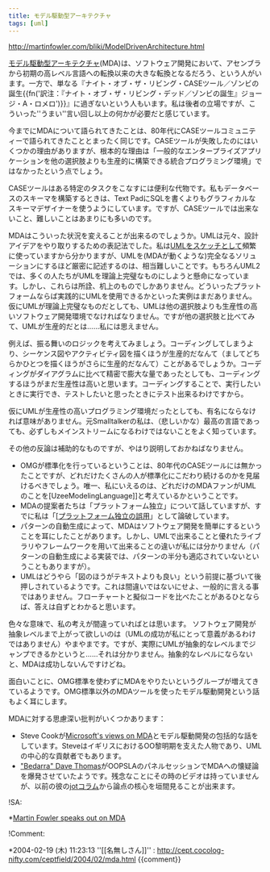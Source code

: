 ```yaml
---
title: モデル駆動型アーキテクチャ
tags: [uml]
---
```


http://martinfowler.com/bliki/ModelDrivenArchitecture.html

[モデル駆動型アーキテクチャ](http://www.omg.org/mda/)(MDA)は、ソフトウェア開発において、アセンブラから初期の高レベル言語への転換以来の大きな転換となるだろう、という人がいます。一方で、単なる『ナイト・オブ・ザ・リビング・CASEツール／ゾンビの誕生{{fn('訳注：『ナイト・オブ・ザ・リビング・デッド／ゾンビの誕生』ジョージ・A・ロメロ')}}』に過ぎないという人もいます。私は後者の立場ですが、こういった''うまい''言い回し以上の何かが必要だと感じています。

今までにMDAについて語られてきたことは、80年代にCASEツールコミュニティーで語られてきたこととまったく同じです。CASEツールが失敗したのにはいくつかの理由がありますが、根本的な理由は「一般的なエンタープライズアプリケーションを他の選択肢よりも生産的に構築できる統合プログラミング環境」ではなかったという点でしょう。

CASEツールはある特定のタスクをこなすには便利な代物です。私もデータベースのスキーマを構築するときは、Text PadにSQLを書くよりもグラフィカルなスキーマデザイナーを使うようにしています。ですが、CASEツールでは出来ないこと、難しいことはあまりにも多いのです。

MDAはこういった状況を変えることが出来るのでしょうか。UMLは元々、設計アイデアをやり取りするための表記法でした。私は[UMLをスケッチとして](UmlAsSketch)頻繁に使っていますから分かりますが、UMLを(MDAが動くような)完全なるソリューションにするほど厳密に記述するのは、相当難しいことです。もちろんUML2では、多くの人たちがUMLを理論上完璧なものにしようと懸命になっています。しかし、これらは所詮、机上のものでしかありません。どういったプラットフォームならば実践的にUMLを使用できるかといった実例はまだありません。仮にUMLが理論上完璧なものだとしても、UMLは他の選択肢よりも生産性の高いソフトウェア開発環境でなければなりません。ですが他の選択肢と比べてみて、UMLが生産的だとは……私には思えません。

例えば、振る舞いのロジックを考えてみましょう。コーディングしてしまうより、シーケンス図やアクティビティ図を描くほうが生産的だなんて（ましてどちらかひとつを描くほうがさらに生産的だなんて）ことがあるでしょうか。コーディングがダイアグラムに比べて精密で膨大な量であったとしても、コーディングするほうがまだ生産性は高いと思います。コーディングすることで、実行したいときに実行でき、テストしたいと思ったときにテスト出来るわけですから。

仮にUMLが生産性の高いプログラミング環境だったとしても、有名にならなければ意味がありません。元Smalltalkerの私は、（悲しいかな）最高の言語であっても、必ずしもメインストリームになるわけではないことをよく知っています。

その他の反論は補助的なものですが、やはり説明しておかねばなりません。

* OMGが標準化を行っているということは、80年代のCASEツールには無かったことですが、どれだけたくさんの人が標準化にこだわり続けるのかを見届けるべきでしょう。唯一、私にいえるのは、どれだけのMDAファンがUMLのことを[UzeeModelingLanguage]]と考えているかということです。
* MDAの提案者たちは「プラットフォーム独立」について話していますが、すでに私は「[[プラットフォーム独立の誤用](PlatformIndependentMalapropism)」として論破しています。
* パターンの自動生成によって、MDAはソフトウェア開発を簡単にするということを耳にしたことがあります。しかし、UMLで出来ることと優れたライブラリやフレームワークを用いて出来ることの違いが私には分かりません（パターンの自動生成による実装では、パターンの半分も適応されていないということもありますが）。
* UMLはどうやら「図のほうがテキストよりも良い」という前提に基づいて後押しされているようです。これは間違いではないにせよ、一般的に言える事ではありません。フローチャートと擬似コードを比べたことがあるひとならば、答えは自ずとわかると思います。

色々な意味で、私の考えが間違っていればとは思います。
ソフトウェア開発が抽象レベルまで上がって欲しいのは（UMLの成功が私にとって意義があるわけではありません）やまやまです。ですが、実際にUMLが抽象的なレベルまでジャンプできるかというと……それは分かりません。抽象的なレベルにならないと、MDAは成功しないんですけどね。

面白いことに、OMG標準を使わずにMDAをやりたいというグループが増えてきているようです。OMG標準以外のMDAツールを使ったモデル駆動開発という話もよく耳にします。

MDAに対する思慮深い批判がいくつかあります：

* Steve Cookが[Microsoft's views on MDA](http://www.bptrends.com/publicationfiles/01-04%20COL%20Dom%20Spec%20Modeling%20Frankel-Cook.pdf)とモデル駆動開発の包括的な話をしています。SteveはイギリスにおけるOO黎明期を支えた人物であり、UMLの中心的な貢献者でもあります。
* ["Bedarra" Dave Thomas](http://c2.com/cgi/wiki?DaveThomas)がOOPSLAのパネルセッションでMDAへの懐疑論を爆発させていたようです。残念なことにその時のビデオは持っていませんが、以前の彼の[jotコラム](http://www.jot.fm/issues/issue_2003_01/column1)から論点の核心を垣間見ることが出来ます。

!SA:

*[Martin Fowler speaks out on MDA](http://www.theserverside.com/news/thread.jsp?thread_id=23693)

!Comment:

*2004-02-19 (木) 11:23:13 ''[[名無しさん]]'' : http://cept.cocolog-nifty.com/ceptfield/2004/02/mda.html
{{comment}}
